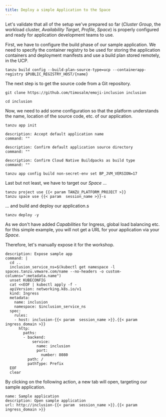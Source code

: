 ```yaml
---
title: Deploy a simple Application to the Space
---
```


Let's validate that all of the setup we've prepared so far (*Cluster Group*, the workload cluster, *Availability Target*, *Profile*, *Space*) is properly configured and ready for application development teams to use.

First, we have to configure the build phase of our sample application. We need to specify the container registry to be used for storing the application containers and deployment manifests and use a build plan stored remotely, in the UCP.
```execute
tanzu build config --build-plan-source-type=ucp --containerapp-registry $PUBLIC_REGISTRY_HOST/{name}
```

The next step is to get the source code from a Git repository. 
```execute
git clone https://github.com/timosalm/emoji-inclusion inclusion
```
```execute
cd inclusion
```

Now, we need to add some configuration so that the platform understands the name, location of the source code, etc. of our application.
```execute
tanzu app init
```
```terminal:execute
description: Accept default application name
command: ""
```
```terminal:execute
description: Confirm default application source directory
command: ""
```
```terminal:execute
description: Confirm Cloud Native Buildpacks as build type
command: ""
```
```execute
tanzu app config build non-secret-env set BP_JVM_VERSION=17
```

Last but not least, we have to target our *Space* ...
```execute
tanzu project use {{< param TANZU_PLATFORM_PROJECT >}}
tanzu space use {{< param  session_name >}}-s
```
... and build and deploy our application.s
```execute
tanzu deploy -y
```

As we don't have added *Capabilities* for Ingress, global load balancing etc. for this simple example, you will not get a URL for your application via your *Space*.

Therefore, let's manually expose it for the workshop.
```terminal:execute
description: Expose sample app
command: |
  cd ..
  inclusion_service_ns=$(kubectl get namespace -l spaces.tanzu.vmware.com/name --no-headers -o custom-columns=":metadata.name")
  unset KUBECONFIG
  cat <<EOF | kubectl apply -f -
  apiVersion: networking.k8s.io/v1
  kind: Ingress
  metadata:
    name: inclusion
    namespace: $inclusion_service_ns
  spec:
    rules:
    - host: inclusion-{{< param  session_name >}}.{{< param  ingress_domain >}}
      http:
        paths:
        - backend:
            service:
              name: inclusion
              port:
                number: 8080
          path: /
          pathType: Prefix
  EOF
  clear
```

By clicking on the following action, a new tab will open, targeting our sample application.
```dashboard:create-dashboard
name: Sample application
description: Open sample application 
url: http://inclusion-{{< param  session_name >}}.{{< param  ingress_domain >}}
```


